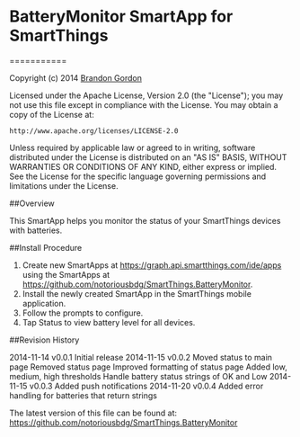 # BatteryMonitor SmartApp for SmartThings
===========

Copyright (c) 2014 [Brandon Gordon](https://github.com/notoriousbdg)

Licensed under the Apache License, Version 2.0 (the "License"); you may not use this file except
in compliance with the License. You may obtain a copy of the License at:

    http://www.apache.org/licenses/LICENSE-2.0

Unless required by applicable law or agreed to in writing, software distributed under the License is distributed
on an "AS IS" BASIS, WITHOUT WARRANTIES OR CONDITIONS OF ANY KIND, either express or implied. See the License
for the specific language governing permissions and limitations under the License.

##Overview

This SmartApp helps you monitor the status of your SmartThings devices with batteries.

##Install Procedure

1. Create new SmartApps at https://graph.api.smartthings.com/ide/apps using the SmartApps at https://github.com/notoriousbdg/SmartThings.BatteryMonitor.
2. Install the newly created SmartApp in the SmartThings mobile application.
3. Follow the prompts to configure.
4. Tap Status to view battery level for all devices.


##Revision History

2014-11-14  v0.0.1  Initial release
2014-11-15  v0.0.2  Moved status to main page
                    Removed status page
                    Improved formatting of status page
                    Added low, medium, high thresholds
					Handle battery status strings of OK and Low
2014-11-15  v0.0.3  Added push notifications
2014-11-20  v0.0.4  Added error handling for batteries that return strings

The latest version of this file can be found at:
  https://github.com/notoriousbdg/SmartThings.BatteryMonitor
